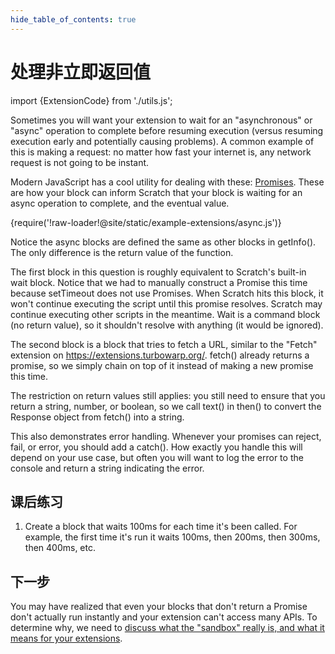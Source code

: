 ```yaml
---
hide_table_of_contents: true
---
```


# 处理非立即返回值

import {ExtensionCode} from './utils.js';

Sometimes you will want your extension to wait for an "asynchronous" or "async" operation to complete before resuming execution (versus resuming execution early and potentially causing problems). A common example of this is making a request: no matter how fast your internet is, any network request is not going to be instant.

Modern JavaScript has a cool utility for dealing with these: [Promises](https://developer.mozilla.org/en-US/docs/Web/JavaScript/Reference/Global_Objects/Promise). These are how your block can inform Scratch that your block is waiting for an async operation to complete, and the eventual value.

<ExtensionCode title="async">{require('!raw-loader!@site/static/example-extensions/async.js')}</ExtensionCode>

Notice the async blocks are defined the same as other blocks in getInfo(). The only difference is the return value of the function.

The first block in this question is roughly equivalent to Scratch's built-in wait block. Notice that we had to manually construct a Promise this time because setTimeout does not use Promises. When Scratch hits this block, it won't continue executing the script until this promise resolves. Scratch may continue executing other scripts in the meantime. Wait is a command block (no return value), so it shouldn't resolve with anything (it would be ignored).

The second block is a block that tries to fetch a URL, similar to the "Fetch" extension on https://extensions.turbowarp.org/. fetch() already returns a promise, so we simply chain on top of it instead of making a new promise this time.

The restriction on return values still applies: you still need to ensure that you return a string, number, or boolean, so we call text() in then() to convert the Response object from fetch() into a string.

This also demonstrates error handling. Whenever your promises can reject, fail, or error, you should add a catch(). How exactly you handle this will depend on your use case, but often you will want to log the error to the console and return a string indicating the error.

## 课后练习

1. Create a block that waits 100ms for each time it's been called. For example, the first time it's run it waits 100ms, then 200ms, then 300ms, then 400ms, etc.

## 下一步

You may have realized that even your blocks that don't return a Promise don't actually run instantly and your extension can't access many APIs. To determine why, we need to [discuss what the "sandbox" really is, and what it means for your extensions](./sandbox.md).
